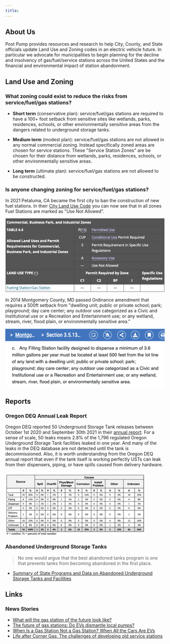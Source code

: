 ```yaml
---
title: 
---
```


## About Us

Post Pump provides resources and research to help City, County, and State officials update Land Use and Zoning codes in an electric vehicle future. In particular we advocate for municipalities to begin planning for the decline and insolvency of gas/fuel/service stations across the United States and the financial and environmental impact of station abandonment.

## Land Use and Zoning

### What zoning could exist to reduce the risks from service/fuel/gas stations?

- **Short term** (conservative plan): service/fuel/gas stations are required to have a 100+ foot setback from sensitive sites like wetlands, parks, residences, schools, or other environmentally sensitive areas from the dangers related to underground storage tanks.

- **Medium term** (modest plan): service/fuel/gas stations are not allowed in any normal commercial zoning. Instead specifically zoned areas are chosen for service stations. These "Service Station Zones" are be chosen for their distance from wetlands, parks, residences, schools, or other environmentally sensitive areas.

- **Long term** (ultimate plan): service/fuel/gas stations are not allowed to be constructed.

### Is anyone changing zoning for service/fuel/gas stations?

In 2021 Petaluma, CA became the first city to ban the construction of new fuel stations. In their [City Land Use Code](https://petaluma.municipal.codes/ZoningOrds/4.Tables) you can now see that in all zones Fuel Stations are marked as "Use Not Allowed".

![Petaluma Commercial Code with No Fuel Station Use](/assets/img/petaluma-code.png)


In 2014 Montgomery County, MD passed Ordinance amendment that requires a 500ft setback from "dwelling unit; public or private school; park; playground; day care center; any outdoor use categorized as a Civic and Institutional use or a Recreation and Entertainment use; or any wetland, stream, river, flood plain, or environmentally sensitive area."

![Montgomery County setback ordinance](/assets/img/montgomery-code.png)

## Reports

### Oregon DEQ Annual Leak Report

Oregon DEQ reported 50 Underground Storage Tank releases between October 1st 2020 and September 30th 2021 in their [annual report](https://www.oregon.gov/deq/tanks/Documents/USTPublicRecord.pdf). For a sense of scale, 50 leaks means 2.8% of the 1,796 regulated Oregon Underground Storage Tank facilities leaked in one year. And many of the leaks in the DEQ database are not detected until the tank is decommissioned. Also, it is worth understanding from the Oregon DEQ annual report that even if the tank itself is working perfectly USTs can leak from their dispensers, piping, or have spills caused from delivery hardware.

<a href="/assets/img/ust-spill-causes.png"><img src="/assets/img/ust-spill-causes.png" height="200" /></a>

### Abandoned Underground Storage Tanks

> No one would argue that the best abandoned tanks program is one that prevents tanks from becoming abandoned in the first place.

- [Summary of State Programs and Data on Abandoned Underground Storage Tanks and Facilities](https://astswmo.org/summary-of-state-programs-and-data-on-abandoned-underground-storage-tanks-and-facilities/#)

## Links

### News Stories

- [What will the gas station of the future look like?](https://www.rocklandtrust.com/financial-education/what-will-the-gas-station-of-the-future-look-like-)
- [The future of gas stations: Do EVs dismantle local pumps?](https://www.cnet.com/roadshow/news/future-gas-station-ev/)
- [When Is a Gas Station Not a Gas Station? When All the Cars Are EVs](https://www.bloomberg.com/news/articles/2021-02-18/when-cars-are-all-electric-we-ll-still-have-gas-stations)
- [Life after Corner Gas: The challenges of developing old service stations](https://web.archive.org/web/20170316171922/https://www.theglobeandmail.com/report-on-business/industry-news/property-report/life-after-corner-gas-the-challenges-of-developing-old-service-stations/article32219739/)
